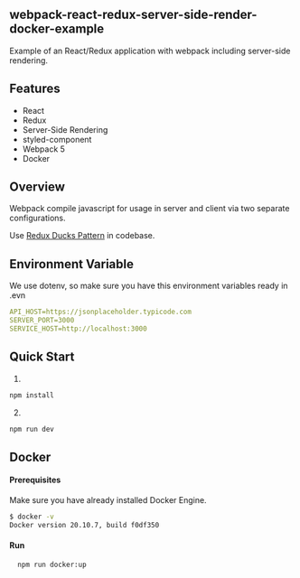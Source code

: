 ## webpack-react-redux-server-side-render-docker-example

Example of an React/Redux application with webpack including server-side rendering.

## Features

* React
* Redux
* Server-Side Rendering 
* styled-component
* Webpack 5
* Docker

## Overview
Webpack compile javascript for usage in server and client via two separate configurations. 

Use [Redux Ducks Pattern](https://github.com/erikras/ducks-modular-redux) in codebase.

## Environment Variable
We use dotenv, so make sure you have this environment variables ready in .evn
```yaml
API_HOST=https://jsonplaceholder.typicode.com
SERVER_PORT=3000
SERVICE_HOST=http://localhost:3000
```

## Quick Start
1. 
```sh
npm install
```

2. 
```sh
npm run dev
```



## Docker

#### Prerequisites
Make sure you have already installed Docker Engine.
```sh
$ docker -v
Docker version 20.10.7, build f0df350
```

#### Run
```sh
  npm run docker:up
```


